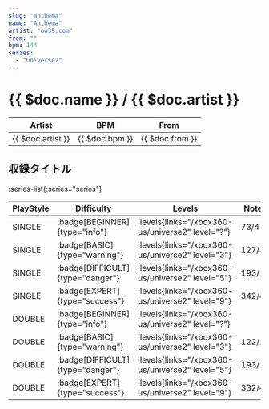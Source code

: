 ```yaml
---
slug: "anthema"
name: "Anthema"
artist: "oo39.com"
from: ""
bpm: 144
series:
  - "universe2"
---
```


# {{ $doc.name }} / {{ $doc.artist }}

|Artist|BPM|From|
|------|---|----|
|{{ $doc.artist }}|{{ $doc.bpm }}|{{ $doc.from }}|

## 収録タイトル

:series-list{:series="series"}

|PlayStyle|Difficulty|Levels|Notes|Movie|
|---------|----------|------|-----|-----|
|SINGLE| :badge[BEGINNER]{type="info"}|<div class="field is-grouped is-grouped-multiline"> :levels{links="/xbox360-us/universe2" level="?"}</div>|73/4||
|SINGLE| :badge[BASIC]{type="warning"}|<div class="field is-grouped is-grouped-multiline"> :levels{links="/xbox360-us/universe2" level="3"}</div>|127/3||
|SINGLE| :badge[DIFFICULT]{type="danger"}|<div class="field is-grouped is-grouped-multiline"> :levels{links="/xbox360-us/universe2" level="5"}</div>|193/11||
|SINGLE| :badge[EXPERT]{type="success"}|<div class="field is-grouped is-grouped-multiline"> :levels{links="/xbox360-us/universe2" level="9"}</div>|342/4||
|DOUBLE| :badge[BEGINNER]{type="info"}|<div class="field is-grouped is-grouped-multiline"> :levels{links="/xbox360-us/universe2" level="?"}</div>|||
|DOUBLE| :badge[BASIC]{type="warning"}|<div class="field is-grouped is-grouped-multiline"> :levels{links="/xbox360-us/universe2" level="3"}</div>|122/1||
|DOUBLE| :badge[DIFFICULT]{type="danger"}|<div class="field is-grouped is-grouped-multiline"> :levels{links="/xbox360-us/universe2" level="5"}</div>|193/11||
|DOUBLE| :badge[EXPERT]{type="success"}|<div class="field is-grouped is-grouped-multiline"> :levels{links="/xbox360-us/universe2" level="9"}</div>|332/4||
